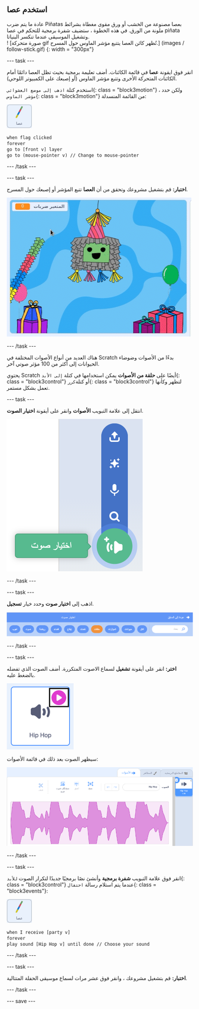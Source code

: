 ## استخدم عصا

<div style="display: flex; flex-wrap: wrap">
<div style="flex-basis: 200px; flex-grow: 1; margin-right: 15px;">
عادة ما يتم ضرب Piñatas بعصا مصنوعة من الخشب أو ورق مقوى مغطاة بشرائط ملونة من الورق. في هذه الخطوة ، ستضيف شفرة برمجية 
للتحكم في عصا piñata وتشغيل الموسيقى عندما تنكسر البنياتا. 
</div>
<div>
! [صورة متحركة gif تُظهر كائن العصا يتتبع مؤشر الماوس حول المسرح.] (images / follow-stick.gif) {: width = "300px"}
</div>
</div>

--- task ---

انقر فوق ايقونة **عصا** في قائمة الكائنات. أضف تعليمة برمجية بحيث تظل العصا دائمًا أمام الكائنات المتحركة الأخرى وتتبع مؤشر الماوس (أو إصبعك على الكمبيوتر اللوحي).

استخدم كتلة `اذهب إلى موضع العشوائي`{: class = "block3motion"} ، ولكن حدد `مؤشر الماوس`{: class = "block3motion"} من القائمة المنسدلة:

![كائن البنياتا](images/stick-sprite.png)

```blocks3
when flag clicked
forever
go to [front v] layer
go to (mouse-pointer v) // Change to mouse-pointer
```

--- /task ---

--- task ---

**اختبار:** قم بتشغيل مشروعك وتحقق من أن **العصا** تتبع المؤشر أو إصبعك حول المسرح.

![! [صورة متحركة gif تُظهر كائن العصا يتتبع مؤشر الماوس حول المسرح.] (images /) {: width = "300px"}.](images/follow-stick.gif)

--- /task ---

هناك العديد من أنواع الأصوات المختلفة في Scratch بدءًا من الأصوات وضوضاء الحيوانات إلى أكثر من 100 مؤثر صوتي آخر.

يحتوي Scratch أيضًا على **حلقة من الأصوات** يمكن استخدامها في كتلة `إلى الأبد`{: class = "block3control"} أو كتلة`كرر`{: class = "block3control"} لتظهر وكأنها تعمل بشكل مستمر.

--- task ---

انتقل إلى علامة التبويب **الأصوات** وانقر على أيقونة **اختيار الصوت**.

![اختر أيقونة الصوت مع قائمة الأصوات المنبثقة. عند تحديده، يكون اختيار رمز الصوت عبارة عن مكبر صوت أبيض على دائرة خضراء.](images/sound-icon.png)

--- /task ---

--- task ---

اذهب إلى **اختيار صوت** وحدد خيار **تسجيل**.

![معرض الصوت -فئة "Loops" مظللة باللون البرتقالي لإظهار أنه قد تم تحديده. الفئات الأخرى باللون الأزرق.](images/loops-category.png)

--- /task ---

--- task ---

**اختر:** انقر على أيقونة **تشغيل** لسماع الاصوت المتكررة. أضف الصوت الذي تفضله بالضغط عليه.

![صوت "الهيب هوب" مع زر التشغيل المميز في الزاوية العلوية اليمنى من أيقونة الصوت.](images/play-icon.png)

سيظهر الصوت بعد ذلك في قائمة الأصوات:

![صوت "الهيب هوب" في قائمة الاصوات في علامة تبويب الأصوات.](images/added-sound.png)

--- /task ---

--- task ---

انقر فوق علامة التبويب **شفرة برمجية** وأنشئ نصًا برمجيًا جديدًا لتكرار الصوت `للأبد`{: class = "block3control"} عندما يتم استلام رسالة `احتفال`{: class = "block3events"}:

![كائن البنياتا.](images/stick-sprite.png)

```blocks3
when I receive [party v]
forever
play sound [Hip Hop v] until done // Choose your sound
```

--- /task ---

--- task ---

**اختبار:** قم بتشغيل مشروعك ، وانقر فوق عشر مرات لسماع موسيقى الحفلة المتتالية.

--- /task ---

--- save ---
